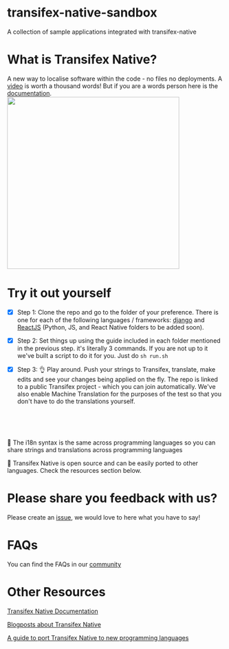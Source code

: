 # transifex-native-sandbox
A collection of sample applications integrated with transifex-native

# What is Transifex Native?

A new way to localise software within the code - no files no deployments. A [video](https://www.youtube.com/watch?v=SzEOCKNjRZU) is worth a thousand words!
But if you are a words person here is the [documentation](https://docs.transifex.com/transifex-native-sdk-overview/introduction).
<img src="https://cdn.transifex.com/docs-images/L10n_aware_flow.png" height=400/>

# Try it out yourself

  
  - [x] Step 1: Clone the repo and go to the folder of your preference. There is one for each of the following languages / frameworks: [django](https://github.com/transifex/transifex-native-sandbox/tree/master/django) and [ReactJS](https://github.com/transifex/transifex-native-sandbox/tree/master/reactjs) (Python, JS, and React Native folders to be added soon).


  - [x] Step 2: Set things up using the guide included in each folder mentioned in the previous step. it's literally 3 commands. 
        If you are not up to it we've built a script to do it for you. Just do ```sh run.sh```
  

  - [x] Step 3: :ok_hand: Play around. Push your strings to Transifex, translate, make edits and see your changes being applied on the fly. The repo is linked to a public Transifex project - which you can join automatically. We've also enable Machine Translation for the purposes of the test so that you don't have to do the translations yourself.
   
   

  <br/>
  <br/>
  <br/>
  
  :metal: The i18n syntax is the same across programming languages so you can share strings and translations across programming languages
 
 
  :metal:	Transifex Native is open source and can be easily ported to other languages. Check the resources section below.
 


# Please share you feedback with us?
Please create an [issue](https://github.com/transifex/transifex-native-sandbox/issues/new), we would love to here what you have to say!

# FAQs
You can find the FAQs in our [community](https://community.transifex.com/c/transifex-native/17)

# Other Resources
[Transifex Native Documentation](https://docs.transifex.com/transifex-native-sdk-overview/introduction)

[Blogposts about Transifex Native](https://www.transifex.com/blog/category/tx-native/)

[A guide to port Transifex Native to new programming languages](https://transifex.github.io/native-specs/)


